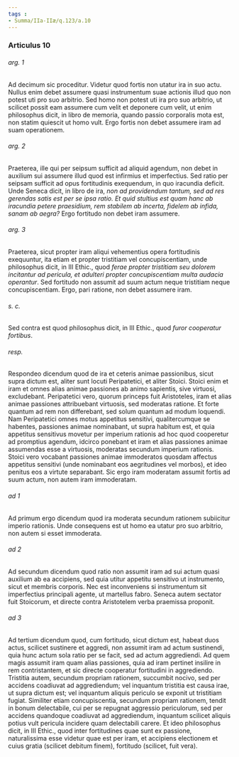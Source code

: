```yaml
---
tags : 
- Summa/IIa-IIæ/q.123/a.10
---
```


### Articulus 10

###### arg. 1
Ad decimum sic proceditur. Videtur quod fortis non utatur ira in suo actu. Nullus enim debet assumere quasi instrumentum suae actionis illud quo non potest uti pro suo arbitrio. Sed homo non potest uti ira pro suo arbitrio, ut scilicet possit eam assumere cum velit et deponere cum velit, ut enim philosophus dicit, in libro de memoria, quando passio corporalis mota est, non statim quiescit ut homo vult. Ergo fortis non debet assumere iram ad suam operationem.

###### arg. 2
Praeterea, ille qui per seipsum sufficit ad aliquid agendum, non debet in auxilium sui assumere illud quod est infirmius et imperfectius. Sed ratio per seipsam sufficit ad opus fortitudinis exequendum, in quo iracundia deficit. Unde Seneca dicit, in libro de ira, *non ad providendum tantum, sed ad res gerendas satis est per se ipsa ratio. Et quid stultius est quam hanc ab iracundia petere praesidium, rem stabilem ab incerta, fidelem ab infida, sanam ab aegra?* Ergo fortitudo non debet iram assumere.

###### arg. 3
Praeterea, sicut propter iram aliqui vehementius opera fortitudinis exequuntur, ita etiam et propter tristitiam vel concupiscentiam, unde philosophus dicit, in III Ethic., quod *ferae propter tristitiam seu dolorem incitantur ad pericula, et adulteri propter concupiscentiam multa audacia operantur*. Sed fortitudo non assumit ad suum actum neque tristitiam neque concupiscentiam. Ergo, pari ratione, non debet assumere iram.

###### s. c.
Sed contra est quod philosophus dicit, in III Ethic., quod *furor cooperatur fortibus*.

###### resp.
Respondeo dicendum quod de ira et ceteris animae passionibus, sicut supra dictum est, aliter sunt locuti Peripatetici, et aliter Stoici. Stoici enim et iram et omnes alias animae passiones ab animo sapientis, sive virtuosi, excludebant. Peripatetici vero, quorum princeps fuit Aristoteles, iram et alias animae passiones attribuebant virtuosis, sed moderatas ratione. Et forte quantum ad rem non differebant, sed solum quantum ad modum loquendi. Nam Peripatetici omnes motus appetitus sensitivi, qualitercumque se habentes, passiones animae nominabant, ut supra habitum est, et quia appetitus sensitivus movetur per imperium rationis ad hoc quod cooperetur ad promptius agendum, idcirco ponebant et iram et alias passiones animae assumendas esse a virtuosis, moderatas secundum imperium rationis. Stoici vero vocabant passiones animae immoderatos quosdam affectus appetitus sensitivi (unde nominabant eos aegritudines vel morbos), et ideo penitus eos a virtute separabant. Sic ergo iram moderatam assumit fortis ad suum actum, non autem iram immoderatam.

###### ad 1
Ad primum ergo dicendum quod ira moderata secundum rationem subiicitur imperio rationis. Unde consequens est ut homo ea utatur pro suo arbitrio, non autem si esset immoderata.

###### ad 2
Ad secundum dicendum quod ratio non assumit iram ad sui actum quasi auxilium ab ea accipiens, sed quia utitur appetitu sensitivo ut instrumento, sicut et membris corporis. Nec est inconveniens si instrumentum sit imperfectius principali agente, ut martellus fabro. Seneca autem sectator fuit Stoicorum, et directe contra Aristotelem verba praemissa proponit.

###### ad 3
Ad tertium dicendum quod, cum fortitudo, sicut dictum est, habeat duos actus, scilicet sustinere et aggredi, non assumit iram ad actum sustinendi, quia hunc actum sola ratio per se facit, sed ad actum aggrediendi. Ad quem magis assumit iram quam alias passiones, quia ad iram pertinet insilire in rem contristantem, et sic directe cooperatur fortitudini in aggrediendo. Tristitia autem, secundum propriam rationem, succumbit nocivo, sed per accidens coadiuvat ad aggrediendum; vel inquantum tristitia est causa irae, ut supra dictum est; vel inquantum aliquis periculo se exponit ut tristitiam fugiat. Similiter etiam concupiscentia, secundum propriam rationem, tendit in bonum delectabile, cui per se repugnat aggressio periculorum, sed per accidens quandoque coadiuvat ad aggrediendum, inquantum scilicet aliquis potius vult pericula incidere quam delectabili carere. Et ideo philosophus dicit, in III Ethic., quod inter fortitudines quae sunt ex passione, naturalissima esse videtur quae est per iram, et accipiens electionem et cuius gratia (scilicet debitum finem), fortitudo (scilicet, fuit vera).

